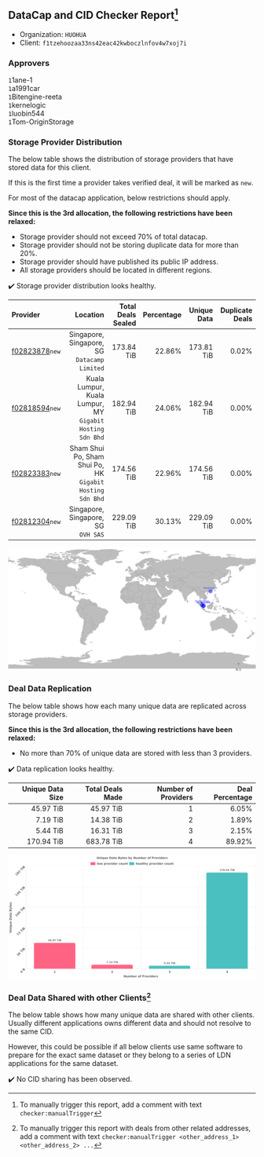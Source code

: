 ## DataCap and CID Checker Report[^1]
 - Organization: `HUOHUA`
 - Client: `f1tzehoozaa33ns42eac42kwboczlnfov4w7xoj7i`
### Approvers
`1`1ane-1<br/>`1`a1991car<br/>`1`Bitengine-reeta<br/>`1`kernelogic<br/>`1`luobin544<br/>`1`Tom-OriginStorage


### Storage Provider Distribution
The below table shows the distribution of storage providers that have stored data for this client.

If this is the first time a provider takes verified deal, it will be marked as `new`.

For most of the datacap application, below restrictions should apply.

**Since this is the 3rd allocation, the following restrictions have been relaxed:**
 - Storage provider should not exceed 70% of total datacap.
 - Storage provider should not be storing duplicate data for more than 20%.
 - Storage provider should have published its public IP address.
 - All storage providers should be located in different regions.

✔️ Storage provider distribution looks healthy.

| Provider                                                    |                                                     Location | Total Deals Sealed | Percentage | Unique Data | Duplicate Deals |
| :---------------------------------------------------------- | -----------------------------------------------------------: | -----------------: | ---------: | ----------: | --------------: |
| [f02823878](https://filfox.info/en/address/f02823878)`new`  |              Singapore, Singapore, SG<br/>`Datacamp Limited` |         173.84 TiB |     22.86% |  173.81 TiB |           0.02% |
| [f02818594](https://filfox.info/en/address/f02818594)`new`  | Kuala Lumpur, Kuala Lumpur, MY<br/>`Gigabit Hosting Sdn Bhd` |         182.94 TiB |     24.06% |  182.94 TiB |           0.00% |
| [f02823383](https://filfox.info/en/address/f02823383)`new`  | Sham Shui Po, Sham Shui Po, HK<br/>`Gigabit Hosting Sdn Bhd` |         174.56 TiB |     22.96% |  174.56 TiB |           0.00% |
| [f02812304](https://filfox.info/en/address/f02812304)`new`  |                       Singapore, Singapore, SG<br/>`OVH SAS` |         229.09 TiB |     30.13% |  229.09 TiB |           0.00% |

<img src="https://raw.githubusercontent.com/data-preservation-programs/filplus-checker-assets/main/filecoin-project/filecoin-plus-large-datasets/issues/2195/1699934918664.png"/>

### Deal Data Replication
The below table shows how each many unique data are replicated across storage providers.


**Since this is the 3rd allocation, the following restrictions have been relaxed:**
- No more than 70% of unique data are stored with less than 3 providers.

✔️ Data replication looks healthy.

| Unique Data Size | Total Deals Made | Number of Providers | Deal Percentage |
| ---------------: | ---------------: | ------------------: | --------------: |
|        45.97 TiB |        45.97 TiB |                   1 |           6.05% |
|         7.19 TiB |        14.38 TiB |                   2 |           1.89% |
|         5.44 TiB |        16.31 TiB |                   3 |           2.15% |
|       170.94 TiB |       683.78 TiB |                   4 |          89.92% |

<img src="https://raw.githubusercontent.com/data-preservation-programs/filplus-checker-assets/main/filecoin-project/filecoin-plus-large-datasets/issues/2195/1699934919457.png"/>

### Deal Data Shared with other Clients[^3]
The below table shows how many unique data are shared with other clients.
Usually different applications owns different data and should not resolve to the same CID.

However, this could be possible if all below clients use same software to prepare for the exact same dataset or they belong to a series of LDN applications for the same dataset.

✔️ No CID sharing has been observed.

[^1]: To manually trigger this report, add a comment with text `checker:manualTrigger`

[^2]: Deals from those addresses are combined into this report as they are specified with `checker:manualTrigger`

[^3]: To manually trigger this report with deals from other related addresses, add a comment with text `checker:manualTrigger <other_address_1> <other_address_2> ...`

